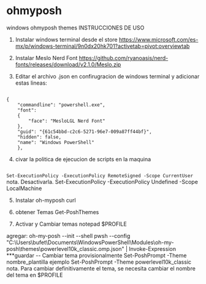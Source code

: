 # ohmyposh
windows ohmyposh themes
INSTRUCCIONES DE USO
1. Instalar windows terminal desde el store
https://www.microsoft.com/es-mx/p/windows-terminal/9n0dx20hk701?activetab=pivot:overviewtab

2. Instalar Meslo Nerd Font
https://github.com/ryanoasis/nerd-fonts/releases/download/v2.1.0/Meslo.zip

3. Editar el archivo .json en confirugracion de windows terminal y adicionar estas lineas:
<code>
{
    "commandline": "powershell.exe",
    "font": 
    {
        "face": "MesloLGL Nerd Font"
    },
    "guid": "{61c54bbd-c2c6-5271-96e7-009a87ff44bf}",
    "hidden": false,
    "name": "Windows PowerShell"
    },
</code>

4. civar la politica de ejecucion de scripts en la maquina
<code>
Set-ExecutionPolicy -ExecutionPolicy RemoteSigned -Scope CurrentUser
</code>
	nota. Desactivarla.
	Set-ExecutionPolicy -ExecutionPolicy Undefined -Scope LocalMachine

5. Instalar oh-myposh
curl 

6. obtener Temas
Get-PoshThemes

7. Activar y Cambiar temas
notepad $PROFILE

agregar:
oh-my-posh --init --shell pwsh --config "C:\Users\bufet\Documents\WindowsPowerShell\Modules\oh-my-posh\themes\powerlevel10k_classic.omp.json" | Invoke-Expression
***guardar
-- Cambiar tema provisionalmente
Set-PoshPrompt -Theme nombre_plantilla
ejemplo
Set-PoshPrompt -Theme powerlevel10k_classic
nota. Para cambiar definitivamente el tema, se necesita cambiar el nombre del tema en $PROFILE
